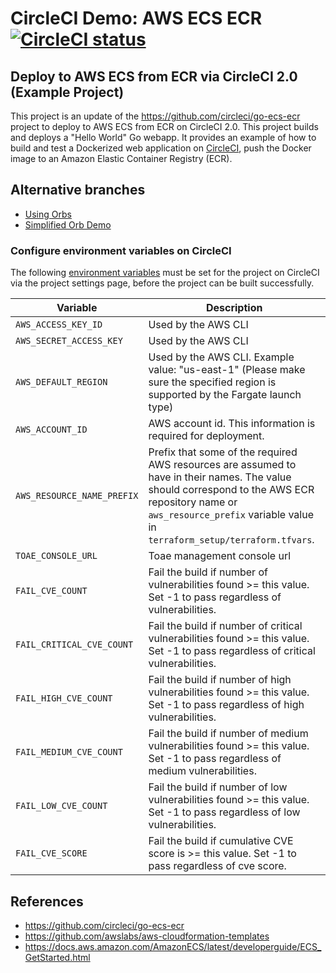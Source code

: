 # CircleCI Demo: AWS ECS ECR [![CircleCI status](https://circleci.com/gh/CircleCI-Public/circleci-demo-aws-ecs-ecr.svg "CircleCI status")](https://circleci.com/gh/CircleCI-Public/circleci-demo-aws-ecs-ecr)

## Deploy to AWS ECS from ECR via CircleCI 2.0 (Example Project)
This project is an update of the https://github.com/circleci/go-ecs-ecr project to
deploy to AWS ECS from ECR on CircleCI 2.0.
This project builds and deploys a "Hello World" Go webapp. It provides an example of how to build and test a Dockerized 
web application on [CircleCI](https://circleci.com), push the Docker image to an Amazon Elastic Container Registry (ECR).

## Alternative branches
* [Using Orbs](https://github.com/CircleCI-Public/circleci-demo-aws-ecs-ecr/tree/orbs)
* [Simplified Orb Demo](https://github.com/CircleCI-Public/circleci-demo-aws-ecs-ecr/tree/simple_orb_demo)

### Configure environment variables on CircleCI
The following [environment variables](https://circleci.com/docs/2.0/env-vars/#setting-an-environment-variable-in-a-project) must be set for the project on CircleCI via the project settings page, before the project can be built successfully.


| Variable                   | Description                                                                                                                                                                                                                  |
|----------------------------|------------------------------------------------------------------------------------------------------------------------------------------------------------------------------------------------------------------------------|
| `AWS_ACCESS_KEY_ID`        | Used by the AWS CLI                                                                                                                                                                                                          |
| `AWS_SECRET_ACCESS_KEY`    | Used by the AWS CLI                                                                                                                                                                                                          |
| `AWS_DEFAULT_REGION`       | Used by the AWS CLI. Example value: "us-east-1" (Please make sure the specified region is supported by the Fargate launch type)                                                                                              |
| `AWS_ACCOUNT_ID`           | AWS account id. This information is required for deployment.                                                                                                                                                                 |
| `AWS_RESOURCE_NAME_PREFIX` | Prefix that some of the required AWS resources are assumed to have in their names. The value should correspond to the AWS ECR repository name or `aws_resource_prefix` variable value in `terraform_setup/terraform.tfvars`. |
| `TOAE_CONSOLE_URL`    | Toae management console url                                                                                                                                                                                             |
| `FAIL_CVE_COUNT`           | Fail the build if number of vulnerabilities found >= this value. Set -1 to pass regardless of vulnerabilities.                                                                                                               |
| `FAIL_CRITICAL_CVE_COUNT`  | Fail the build if number of critical vulnerabilities found >= this value. Set -1 to pass regardless of critical vulnerabilities.                                                                                             |
| `FAIL_HIGH_CVE_COUNT`      | Fail the build if number of high vulnerabilities found >= this value. Set -1 to pass regardless of high vulnerabilities.                                                                                                     |
| `FAIL_MEDIUM_CVE_COUNT`    | Fail the build if number of medium vulnerabilities found >= this value. Set -1 to pass regardless of medium vulnerabilities.                                                                                                 |
| `FAIL_LOW_CVE_COUNT`       | Fail the build if number of low vulnerabilities found >= this value. Set -1 to pass regardless of low vulnerabilities.                                                                                                       |
| `FAIL_CVE_SCORE`           | Fail the build if cumulative CVE score is >= this value. Set -1 to pass regardless of cve score.                                                                                                                             |

## References
- https://github.com/circleci/go-ecs-ecr
- https://github.com/awslabs/aws-cloudformation-templates
- https://docs.aws.amazon.com/AmazonECS/latest/developerguide/ECS_GetStarted.html
